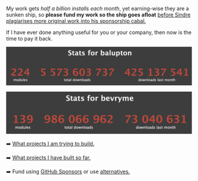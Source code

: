 My work gets *half a billion installs each month*, yet earning-wise they are a sunken ship, so **please fund my work so the ship goes afloat** [before Sindre plagiarises more original work into his sponsorship cabal.](https://gist.github.com/balupton/3e6aaf3b59baceb7113b1b226213e8cc)

If I have ever done anything useful for you or your company, then now is the time to pay it back.

[![Benjamin's Package Installation Statistics](https://github.com/balupton/balupton/blob/master/balupton-npm-stats.png?raw=true)](https://npm-stat.com/charts.html?author=balupton)

[![Bevry's Package Installation Statistics](https://github.com/balupton/balupton/blob/master/bevryme-npm-stats.png?raw=true)](https://npm-stat.com/charts.html?author=bevryme)

➡️ [What projects I am trying to build.](https://bevry.me/projects)

➡️ [What projects I have built so far.](https://balupton.com/projects)

➡️ Fund using [GitHub Sponsors](https://github.com/sponsors/balupton) or use [alternatives.](https://bevry.me/fund)
